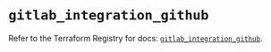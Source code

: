 # `gitlab_integration_github`

Refer to the Terraform Registry for docs: [`gitlab_integration_github`](https://registry.terraform.io/providers/gitlabhq/gitlab/17.7.0/docs/resources/integration_github).
